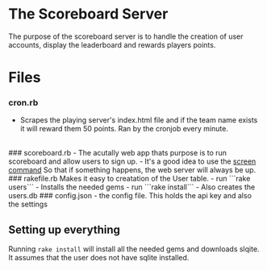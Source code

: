 # The Scoreboard Server

The purpose of the scoreboard server is to handle the creation of user accounts, display the leaderboard and rewards players points.

# Files
### cron.rb
  - Scrapes the playing server's index.html file and if the team name exists it will reward them 50 points. Ran by the cronjob every minute.
<br>
### scoreboard.rb
  - The acutally web app thats purpose is to run scoreboard and allow users to sign up.
  - It's a good idea to use the <a href="https://www.digitalocean.com/community/tutorials/how-to-install-and-use-screen-on-an-ubuntu-cloud-server">screen command</a> So that if something happens, the web server will always be up.
<br>
### rakefile.rb
   Makes it easy to creatation of the User table.
  - run ```rake users```
  - Installs the needed gems
  - run ```rake install```
  - Also creates the users.db
### config.json
  - the config file. This holds the api key and also the settings
  

## Setting up everything
Running ```rake install``` will install all the needed gems and downloads slqite. It assumes that the user does not have sqlite installed.<br><br>



